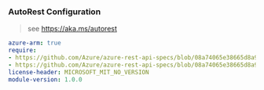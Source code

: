 ### AutoRest Configuration

> see https://aka.ms/autorest

``` yaml
azure-arm: true
require:
- https://github.com/Azure/azure-rest-api-specs/blob/08a74065e38665d8a9bb5f2653e92b2abd45bf99/specification/orbital/resource-manager/readme.md
- https://github.com/Azure/azure-rest-api-specs/blob/08a74065e38665d8a9bb5f2653e92b2abd45bf99/specification/orbital/resource-manager/readme.go.md
license-header: MICROSOFT_MIT_NO_VERSION
module-version: 1.0.0
```